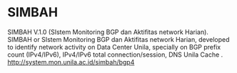 # SIMBAH
SIMBAH V.1.0 (SIstem Monitoring BGP dan Aktifitas network Harian). SIMBAH or SIstem Monitoring BGP dan Aktifitas network Harian, developed to identify network activity on Data Center Unila, specially on BGP prefix count (IPv4/IPv6), IPv4/IPv6 total connection/session, DNS Unila Cache . http://system.mon.unila.ac.id/simbah/bgp4
